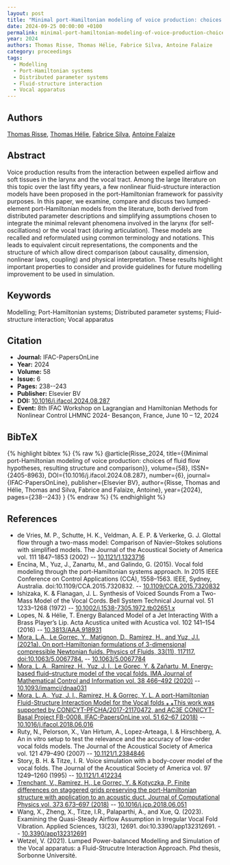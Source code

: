 ```yaml
---
layout: post
title: "Minimal port-Hamiltonian modeling of voice production: choices of fluid flow hypotheses, resulting structure and comparison"
date: 2024-09-25 00:00:00 +0100
permalink: minimal-port-hamiltonian-modeling-of-voice-production-choices-of-fluid-flow-hypotheses-resulting-structure-and-comparison
year: 2024
authors: Thomas Risse, Thomas Hélie, Fabrice Silva, Antoine Falaize
category: proceedings
tags:
  - Modelling
  - Port-Hamiltonian systems
  - Distributed parameter systems
  - Fluid-structure interaction
  - Vocal apparatus
---
```

 
## Authors
[Thomas Risse](authors/thomas-risse), [Thomas Hélie](authors/thomas-helie), [Fabrice Silva](authors/fabrice-silva), [Antoine Falaize](authors/antoine-falaize)
 
## Abstract
Voice production results from the interaction between expelled airflow and soft tissues in the larynx and the vocal tract. Among the large literature on this topic over the last fifty years, a few nonlinear fluid-structure interaction models have been proposed in the port-Hamiltonian framework for passivity purposes. In this paper, we examine, compare and discuss two lumped-element port-Hamiltonian models from the literature, both derived from distributed parameter descriptions and simplifying assumptions chosen to integrate the minimal relevant phenomena involved in the larynx (for self-oscillations) or the vocal tract (during articulation). These models are recalled and reformulated using common terminology and notations. This leads to equivalent circuit representations, the components and the structure of which allow direct comparison (about causality, dimension, nonlinear laws, coupling) and physical interpretation. These results highlight important properties to consider and provide guidelines for future modelling improvement to be used in simulation.
 
## Keywords
Modelling; Port-Hamiltonian systems; Distributed parameter systems; Fluid-structure interaction; Vocal apparatus
 
## Citation
- **Journal:** IFAC-PapersOnLine
- **Year:** 2024
- **Volume:** 58
- **Issue:** 6
- **Pages:** 238--243
- **Publisher:** Elsevier BV
- **DOI:** [10.1016/j.ifacol.2024.08.287](https://doi.org/10.1016/j.ifacol.2024.08.287)
- **Event:** 8th IFAC Workshop on Lagrangian and Hamiltonian Methods for Nonlinear Control LHMNC 2024- Besançon, France, June 10 – 12, 2024
 
## BibTeX
{% highlight bibtex %}
{% raw %}
@article{Risse_2024,
  title={{Minimal port-Hamiltonian modeling of voice production: choices of fluid flow hypotheses, resulting structure and comparison}},
  volume={58},
  ISSN={2405-8963},
  DOI={10.1016/j.ifacol.2024.08.287},
  number={6},
  journal={IFAC-PapersOnLine},
  publisher={Elsevier BV},
  author={Risse, Thomas and Hélie, Thomas and Silva, Fabrice and Falaize, Antoine},
  year={2024},
  pages={238--243}
}
{% endraw %}
{% endhighlight %}
 
## References
- de Vries, M. P., Schutte, H. K., Veldman, A. E. P. & Verkerke, G. J. Glottal flow through a two-mass model: Comparison of Navier–Stokes solutions with simplified models. The Journal of the Acoustical Society of America vol. 111 1847–1853 (2002) -- [10.1121/1.1323716](https://doi.org/10.1121/1.1323716)
- Encina, M., Yuz, J., Zanartu, M., and Galindo, G. (2015). Vocal fold modeling through the port-Hamiltonian systems approach. In 2015 IEEE Conference on Control Applications (CCA), 1558–1563. IEEE, Sydney, Australia. doi:10.1109/CCA.2015.7320832. -- [10.1109/CCA.2015.7320832](https://doi.org/10.1109/CCA.2015.7320832)
- Ishizaka, K. & Flanagan, J. L. Synthesis of Voiced Sounds From a Two-Mass Model of the Vocal Cords. Bell System Technical Journal vol. 51 1233–1268 (1972) -- [10.1002/j.1538-7305.1972.tb02651.x](https://doi.org/10.1002/j.1538-7305.1972.tb02651.x)
- Lopes, N. & Hélie, T. Energy Balanced Model of a Jet Interacting With a Brass Player’s Lip. Acta Acustica united with Acustica vol. 102 141–154 (2016) -- [10.3813/AAA.918931](https://doi.org/10.3813/AAA.918931)
- [Mora, L.A., Le Gorrec, Y., Matignon, D., Ramirez, H., and Yuz, J.I. (2021a). On port-Hamiltonian formulations of 3-dimensional compressible Newtonian fuids. Physics of Fluids, 33(11), 117117. doi:10.1063/5.0067784.](on-port-hamiltonian-formulations-of-3-dimensional-compressible-newtonian-fluids) -- [10.1063/5.0067784](https://doi.org/10.1063/5.0067784)
- [Mora, L. A., Ramirez, H., Yuz, J. I., Le Gorec, Y. & Zañartu, M. Energy-based fluid–structure model of the vocal folds. IMA Journal of Mathematical Control and Information vol. 38 466–492 (2020)](energy-based-fluid-structure-model-of-the-vocal-folds) -- [10.1093/imamci/dnaa031](https://doi.org/10.1093/imamci/dnaa031)
- [Mora, L. A., Yuz, J. I., Ramirez, H. & Gorrec, Y. L. A port-Hamiltonian Fluid-Structure Interaction Model for the Vocal folds ⁎ ⁎This work was supported by CONICYT-PFCHA/2017-21170472, and AC3E CONICYT-Basal Project FB-0008. IFAC-PapersOnLine vol. 51 62–67 (2018)](a-port-hamiltonian-fluid-structure-interaction-model-for-the-vocal-folds) -- [10.1016/j.ifacol.2018.06.016](https://doi.org/10.1016/j.ifacol.2018.06.016)
- Ruty, N., Pelorson, X., Van Hirtum, A., Lopez-Arteaga, I. & Hirschberg, A. An in vitro setup to test the relevance and the accuracy of low-order vocal folds models. The Journal of the Acoustical Society of America vol. 121 479–490 (2007) -- [10.1121/1.2384846](https://doi.org/10.1121/1.2384846)
- Story, B. H. & Titze, I. R. Voice simulation with a body-cover model of the vocal folds. The Journal of the Acoustical Society of America vol. 97 1249–1260 (1995) -- [10.1121/1.412234](https://doi.org/10.1121/1.412234)
- [Trenchant, V., Ramirez, H., Le Gorrec, Y. & Kotyczka, P. Finite differences on staggered grids preserving the port-Hamiltonian structure with application to an acoustic duct. Journal of Computational Physics vol. 373 673–697 (2018)](finite-differences-on-staggered-grids-preserving-the-port-hamiltonian-structure-with-application-to-an-acoustic-duct) -- [10.1016/j.jcp.2018.06.051](https://doi.org/10.1016/j.jcp.2018.06.051)
- Wang, X., Zheng, X., Titze, I.R., Palaparthi, A., and Xue, Q. (2023). Examining the Quasi-Steady Airflow Assumption in Irregular Vocal Fold Vibration. Applied Sciences, 13(23), 12691. doi:10.3390/app132312691. -- [10.3390/app132312691](https://doi.org/10.3390/app132312691)
- Wetzel, V. (2021). Lumped Power-balanced Modelling and Simulation of the Vocal apparatus: a Fluid-Strucutre Interaction Approach. Phd thesis, Sorbonne Université.


